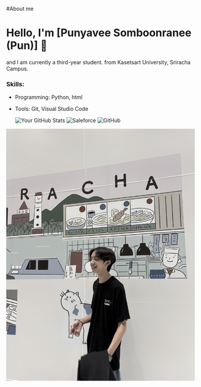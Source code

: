 #About me
# Hello, I'm [Punyavee Somboonranee (Pun)] 👋
and I am currently a third-year student. from Kasetsart University, Sriracha Campus.
### Skills:
- Programming: Python, html
- Tools: Git, Visual Studio Code

  ![Your GitHub Stats](https://github-readme-stats.vercel.app/api?username=yourusername&show_icons=true)
  ![Saleforce]([https://img.shields.io/badge/-LinkedIn-blue?style=flat-square&logo=LinkedIn&logoColor=white&link=https://www.linkedin.com/in/yourname](https://www.salesforce.com/trailblazer/profile))
  ![GitHub](https://img.shields.io/badge/-GitHub-black?style=flat-square&logo=GitHub&logoColor=white&link=[https://img.shields.io/badge/-GitHub-black?style=flat-square&logo=GitHub&logoColor=white&link=https://github.com/yourusername](https://github.com/Punyavee0))


 ![mypic](IMG_0455.jpeg)
